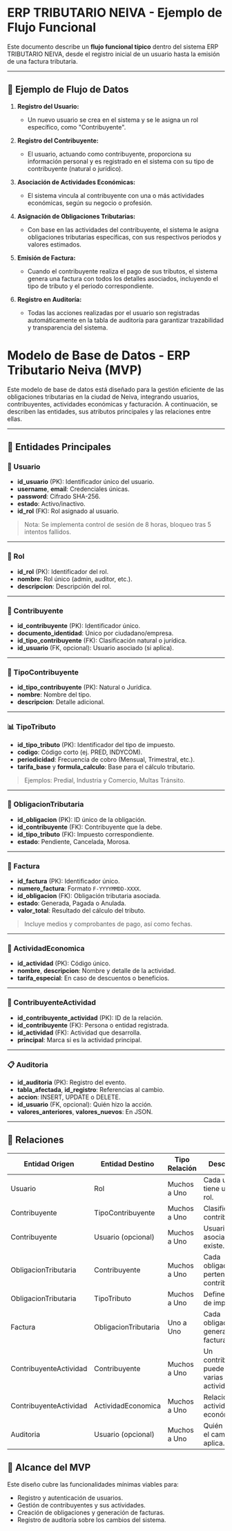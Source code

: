 # ERP TRIBUTARIO NEIVA - Ejemplo de Flujo Funcional

Este documento describe un **flujo funcional típico** dentro del sistema ERP TRIBUTARIO NEIVA, desde el registro inicial de un usuario hasta la emisión de una factura tributaria.

---

## 🔄 Ejemplo de Flujo de Datos

1. **Registro del Usuario:**

   - Un nuevo usuario se crea en el sistema y se le asigna un rol específico, como "Contribuyente".

2. **Registro del Contribuyente:**

   - El usuario, actuando como contribuyente, proporciona su información personal y es registrado en el sistema con su tipo de contribuyente (natural o jurídico).

3. **Asociación de Actividades Económicas:**

   - El sistema vincula al contribuyente con una o más actividades económicas, según su negocio o profesión.

4. **Asignación de Obligaciones Tributarias:**

   - Con base en las actividades del contribuyente, el sistema le asigna obligaciones tributarias específicas, con sus respectivos periodos y valores estimados.

5. **Emisión de Factura:**

   - Cuando el contribuyente realiza el pago de sus tributos, el sistema genera una factura con todos los detalles asociados, incluyendo el tipo de tributo y el periodo correspondiente.

6. **Registro en Auditoría:**
   - Todas las acciones realizadas por el usuario son registradas automáticamente en la tabla de auditoría para garantizar trazabilidad y transparencia del sistema.

# Modelo de Base de Datos - ERP Tributario Neiva (MVP)

Este modelo de base de datos está diseñado para la gestión eficiente de las obligaciones tributarias en la ciudad de Neiva, integrando usuarios, contribuyentes, actividades económicas y facturación. A continuación, se describen las entidades, sus atributos principales y las relaciones entre ellas.

---

## 🧩 Entidades Principales

### 🔐 Usuario

- **id_usuario** (PK): Identificador único del usuario.
- **username**, **email**: Credenciales únicas.
- **password**: Cifrado SHA-256.
- **estado**: Activo/inactivo.
- **id_rol** (FK): Rol asignado al usuario.

> Nota: Se implementa control de sesión de 8 horas, bloqueo tras 5 intentos fallidos.

---

### 🧷 Rol

- **id_rol** (PK): Identificador del rol.
- **nombre**: Rol único (admin, auditor, etc.).
- **descripcion**: Descripción del rol.

---

### 🧾 Contribuyente

- **id_contribuyente** (PK): Identificador único.
- **documento_identidad**: Único por ciudadano/empresa.
- **id_tipo_contribuyente** (FK): Clasificación natural o jurídica.
- **id_usuario** (FK, opcional): Usuario asociado (si aplica).

---

### 🧮 TipoContribuyente

- **id_tipo_contribuyente** (PK): Natural o Jurídica.
- **nombre**: Nombre del tipo.
- **descripcion**: Detalle adicional.

---

### 📊 TipoTributo

- **id_tipo_tributo** (PK): Identificador del tipo de impuesto.
- **codigo**: Código corto (ej. PRED, INDYCOM).
- **periodicidad**: Frecuencia de cobro (Mensual, Trimestral, etc.).
- **tarifa_base** y **formula_calculo**: Base para el cálculo tributario.

> Ejemplos: Predial, Industria y Comercio, Multas Tránsito.

---

### 📅 ObligacionTributaria

- **id_obligacion** (PK): ID único de la obligación.
- **id_contribuyente** (FK): Contribuyente que la debe.
- **id_tipo_tributo** (FK): Impuesto correspondiente.
- **estado**: Pendiente, Cancelada, Morosa.

---

### 🧾 Factura

- **id_factura** (PK): Identificador único.
- **numero_factura**: Formato `F-YYYYMMDD-XXXX`.
- **id_obligacion** (FK): Obligación tributaria asociada.
- **estado**: Generada, Pagada o Anulada.
- **valor_total**: Resultado del cálculo del tributo.

> Incluye medios y comprobantes de pago, así como fechas.

---

### 🧭 ActividadEconomica

- **id_actividad** (PK): Código único.
- **nombre**, **descripcion**: Nombre y detalle de la actividad.
- **tarifa_especial**: En caso de descuentos o beneficios.

---

### 🔁 ContribuyenteActividad

- **id_contribuyente_actividad** (PK): ID de la relación.
- **id_contribuyente** (FK): Persona o entidad registrada.
- **id_actividad** (FK): Actividad que desarrolla.
- **principal**: Marca si es la actividad principal.

---

### 📋 Auditoria

- **id_auditoria** (PK): Registro del evento.
- **tabla_afectada**, **id_registro**: Referencias al cambio.
- **accion**: INSERT, UPDATE o DELETE.
- **id_usuario** (FK, opcional): Quién hizo la acción.
- **valores_anteriores**, **valores_nuevos**: En JSON.

---

## 🔗 Relaciones

| Entidad Origen         | Entidad Destino      | Tipo Relación | Descripción                                      |
| ---------------------- | -------------------- | ------------- | ------------------------------------------------ |
| Usuario                | Rol                  | Muchos a Uno  | Cada usuario tiene un solo rol.                  |
| Contribuyente          | TipoContribuyente    | Muchos a Uno  | Clasifica a los contribuyentes.                  |
| Contribuyente          | Usuario (opcional)   | Muchos a Uno  | Usuario asociado, si existe.                     |
| ObligacionTributaria   | Contribuyente        | Muchos a Uno  | Cada obligación pertenece a un contribuyente.    |
| ObligacionTributaria   | TipoTributo          | Muchos a Uno  | Define el tipo de impuesto.                      |
| Factura                | ObligacionTributaria | Uno a Uno     | Cada obligación genera una factura.              |
| ContribuyenteActividad | Contribuyente        | Muchos a Uno  | Un contribuyente puede tener varias actividades. |
| ContribuyenteActividad | ActividadEconomica   | Muchos a Uno  | Relación con actividad económica.                |
| Auditoria              | Usuario (opcional)   | Muchos a Uno  | Quién generó el cambio, si aplica.               |

## 📌 Alcance del MVP

Este diseño cubre las funcionalidades mínimas viables para:

- Registro y autenticación de usuarios.
- Gestión de contribuyentes y sus actividades.
- Creación de obligaciones y generación de facturas.
- Registro de auditoría sobre los cambios del sistema.
